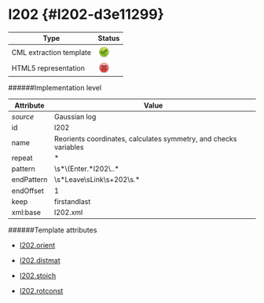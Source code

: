# l202 {#l202-d3e11299}


| Type                                                                                                                                                                                                  | Status                                                                                                                                                                                                |
|----|----|
| CML extraction template                                                                                                                                                                               | ![](/imgs/Total.png)                                                                                                                                                                                  |
| HTML5 representation                                                                                                                                                                                  | ![](/imgs/None.png)                                                                                                                                                                                   |

######Implementation level

| Attribute                                                                                                                                                                                             | Value                                                                                                                                                                                                 |
|----|----|
| *source*                                                                                                                                                                                              | Gaussian log                                                                                                                                                                                          |
| id                                                                                                                                                                                                    | l202                                                                                                                                                                                                  |
| name                                                                                                                                                                                                  | Reorients coordinates, calculates symmetry, and checks variables                                                                                                                                      |
| repeat                                                                                                                                                                                                | \*                                                                                                                                                                                                    |
| pattern                                                                                                                                                                                               | \\s\*\\(Enter.\*l202\\..\*                                                                                                                                                                            |
| endPattern                                                                                                                                                                                            | \\s\*Leave\\sLink\\s+202\\s.\*                                                                                                                                                                        |
| endOffset                                                                                                                                                                                             | 1                                                                                                                                                                                                     |
| keep                                                                                                                                                                                                  | firstandlast                                                                                                                                                                                          |
| xml:base                                                                                                                                                                                              | l202.xml                                                                                                                                                                                              |

######Template attributes

-   [l202.orient](/out/md/cml/gaussian_log/l202.orient-d3e11303.md)

<!-- -->

-   [l202.distmat](/out/md/cml/gaussian_log/l202.distmat-d3e11421.md)

<!-- -->

-   [l202.stoich](/out/md/cml/gaussian_log/l202.stoich-d3e11494.md)

<!-- -->

-   [l202.rotconst](/out/md/cml/gaussian_log/l202.rotconst-d3e11559.md)


